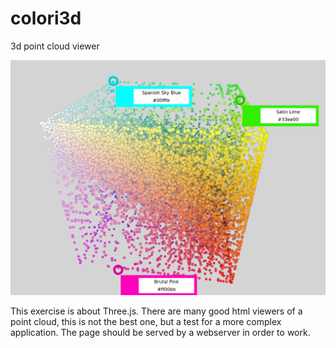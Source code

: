 # colori3d
3d point cloud viewer

![Screenshot of a cloud of colored points with captions.](./color3d.png)

This exercise is about Three.js. There are many good html viewers of a point cloud, this is not the best one, but a test for a more complex application.
The page should be served by a webserver in order to work.

